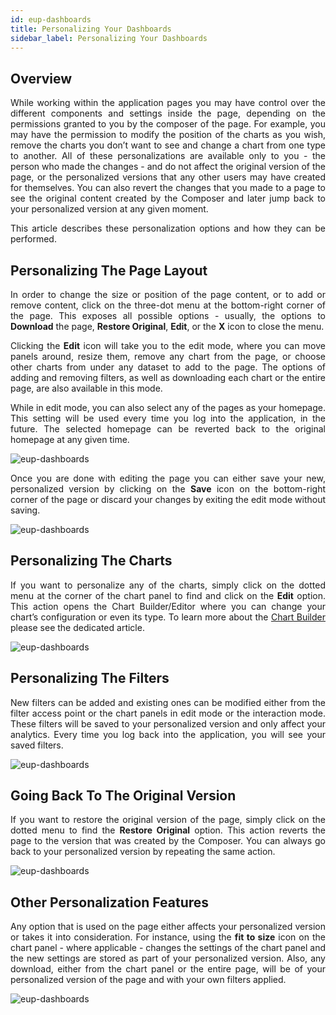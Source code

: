 ```yaml
---
id: eup-dashboards
title: Personalizing Your Dashboards
sidebar_label: Personalizing Your Dashboards
---
```


<div style="text-align: justify">

## Overview

While working within the application pages you may have control over the different components and settings inside the page, depending on the permissions granted to you by the composer of the page. For example, you may have the permission to modify the position of the charts as you wish, remove the charts you don’t want to see and change a chart from one type to another. All of these personalizations are available only to you - the person who made the changes - and do not affect the original version of the page, or the personalized versions that any other users may have created for themselves.  You can also revert the changes that you made to a page to see the original content created by the Composer and later jump back to your personalized version at any given moment.

This article describes these personalization options and how they can be performed. 



## Personalizing The Page Layout
In order to change the size or position of the page content, or to add or remove content, click on the three-dot menu at the bottom-right corner of the page. This exposes all possible options - usually, the options to **Download** the page, **Restore Original**, **Edit**, or the **X** icon to close the menu. 

Clicking the **Edit** icon will take you to the edit mode, where you can move panels around, resize them, remove any chart from the page, or choose other charts from under any dataset to add to the page. The options of adding and removing filters, as well as downloading each chart or the entire page, are also available in this mode. 


While in edit mode, you can also select any of the pages as your homepage. This setting will be used every time you log into the application, in the future. The selected homepage can be reverted back to the original homepage at any given time. 

![eup-dashboards](https://s3.amazonaws.com/cdn.qrvey.com/documentation_assets/ui-docs/eup/dashboards1.png#thumbnail-40)  

Once you are done with editing the page you can either save your new, personalized version by clicking on the **Save** icon on the bottom-right corner of the page or discard your changes by exiting the edit mode without saving.


![eup-dashboards](https://s3.amazonaws.com/cdn.qrvey.com/documentation_assets/ui-docs/eup/eup-dash1.gif#thumbnail)

## Personalizing The Charts
If you want to personalize any of the charts, simply click on the dotted menu at the corner of the chart panel to find and click on the **Edit** option. This action opens the Chart Builder/Editor where you can change your chart’s configuration or even its type. To learn more about the <a href="/docs/ui-docs/dataviews/chart-builder/#chart-builder">Chart Builder</a> please see the dedicated article.

![eup-dashboards](https://s3.amazonaws.com/cdn.qrvey.com/documentation_assets/ui-docs/eup/eup-dash2.gif#thumbnail)


## Personalizing The Filters
New filters can be added and existing ones can be modified either from the filter access point or the chart panels in edit mode or the interaction mode. These filters will be saved to your personalized version and only affect your analytics. Every time you log back into the application, you will see your saved filters. 

![eup-dashboards](https://s3.amazonaws.com/cdn.qrvey.com/documentation_assets/ui-docs/eup/eup-dash3.gif#thumbnail)


## Going Back To The Original Version
If you want to restore the original version of the page, simply click on the dotted menu to find the **Restore Original** option. This action reverts the page to the version that was created by the Composer. You can always go back to your personalized version by repeating the same action.

![eup-dashboards](https://s3.amazonaws.com/cdn.qrvey.com/documentation_assets/ui-docs/eup/eup-dash4.png#thumbnail-60)


## Other Personalization Features
Any option that is used on the page either affects your personalized version or takes it into consideration. For instance, using the **fit to size** icon on the chart panel - where applicable - changes the settings of the chart panel and the new settings are stored as part of your personalized version. Also, any download, either from the chart panel or the entire page, will be of your personalized version of the page and with your own filters applied.

![eup-dashboards](https://s3.amazonaws.com/cdn.qrvey.com/documentation_assets/ui-docs/eup/eup-dash5.gif#thumbnail)


